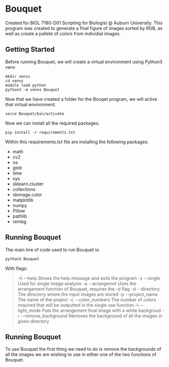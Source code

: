 # Bouquet
Created for BIOL 7180-D01 Scripting for Biologist @ Auburn University. This program was created to generate a final figure of images sorted by RGB, as well as create a pallete of colors from individial images. 

## Getting Started
Before running Bouquet, we will create a virtual environment using Python3 venv
```
mkdir venvs
cd venvs
module load python
python3 -m venvs Bouquet
```
Now that we have created a folder for the Bouqet program, we will active that virtual environment.
```
sorce Bouquet/bin/activate
```
Now we can install all the required packages.
```
pip install -r requirements.txt
```
Within this requirements.txt file are installing the following packages:
- math
- cv2
- os
- glob
- time
- sys
- sklearn.cluster
- collections
- skimage.color
- matplotlib
- numpy
- Pillow
- pathlib
- rembg 

## Running Bouquet
The main line of code used to run Bouquet is:
```
python3 Bouquet
```

With flags:
> -h 	--help					Shows the help message and exits the program
> -s	--single				Used for single image analysis
> -a	--arrangemnt			Uses the arrangement function of Bouquet, requires the -d flag
> -d 	--directory				The directory where the input images are stored
> -p	--project_name			The name of the project
> -c	--color_numbers			The number of colors required that will be outputted in the single use function
> -l	--light_mode			Puts the arrangement final image with a white backgroud
> -r	--remove_background		Removes the background of all the images in given directory 


## Running Bouquet
To use Bouquet the first thing we need to do is remove the backgrounds of all the images we are wishing to use in either one of the two functions of Bouquet.
